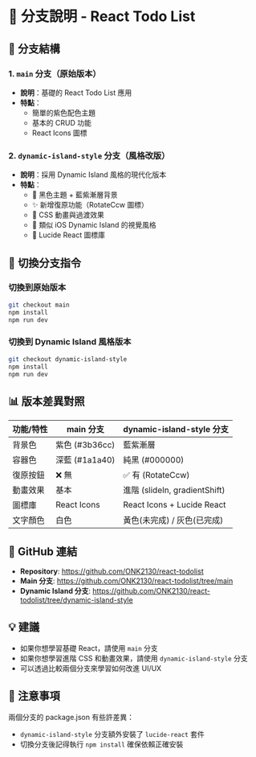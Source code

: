 # 🌿 分支說明 - React Todo List

## 📌 分支結構

### 1. `main` 分支（原始版本）
- **說明**：基礎的 React Todo List 應用
- **特點**：
  - 簡單的紫色配色主題
  - 基本的 CRUD 功能
  - React Icons 圖標
  
### 2. `dynamic-island-style` 分支（風格改版）
- **說明**：採用 Dynamic Island 風格的現代化版本
- **特點**：
  - 🎨 黑色主題 + 藍紫漸層背景
  - ✨ 新增復原功能（RotateCcw 圖標）
  - 🌈 CSS 動畫與過渡效果
  - 📱 類似 iOS Dynamic Island 的視覺風格
  - 🔄 Lucide React 圖標庫

## 🔄 切換分支指令

### 切換到原始版本
```bash
git checkout main
npm install
npm run dev
```

### 切換到 Dynamic Island 風格版本
```bash
git checkout dynamic-island-style
npm install
npm run dev
```

## 📊 版本差異對照

| 功能/特性 | main 分支 | dynamic-island-style 分支 |
|----------|-----------|--------------------------|
| 背景色 | 紫色 (#3b36cc) | 藍紫漸層 |
| 容器色 | 深藍 (#1a1a40) | 純黑 (#000000) |
| 復原按鈕 | ❌ 無 | ✅ 有 (RotateCcw) |
| 動畫效果 | 基本 | 進階 (slideIn, gradientShift) |
| 圖標庫 | React Icons | React Icons + Lucide React |
| 文字顏色 | 白色 | 黃色(未完成) / 灰色(已完成) |

## 🚀 GitHub 連結

- **Repository**: https://github.com/ONK2130/react-todolist
- **Main 分支**: https://github.com/ONK2130/react-todolist/tree/main
- **Dynamic Island 分支**: https://github.com/ONK2130/react-todolist/tree/dynamic-island-style

## 💡 建議

- 如果你想學習基礎 React，請使用 `main` 分支
- 如果你想學習進階 CSS 和動畫效果，請使用 `dynamic-island-style` 分支
- 可以透過比較兩個分支來學習如何改進 UI/UX

## 📝 注意事項

兩個分支的 package.json 有些許差異：
- `dynamic-island-style` 分支額外安裝了 `lucide-react` 套件
- 切換分支後記得執行 `npm install` 確保依賴正確安裝